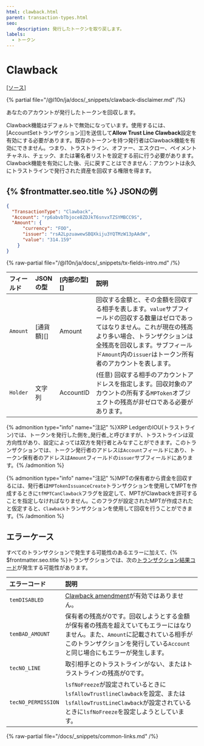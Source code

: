 ```yaml
---
html: clawback.html
parent: transaction-types.html
seo:
    description: 発行したトークンを取り戻します。
labels:
  - トークン
---
```

# Clawback

[[ソース]](https://github.com/XRPLF/rippled/blob/master/src/ripple/app/tx/impl/Clawback.cpp "ソース")

{% partial file="/@l10n/ja/docs/_snippets/clawback-disclaimer.md" /%}

あなたのアカウントが発行したトークンを回収します。

Clawback機能はデフォルトで無効になっています。使用するには、[AccountSetトランザクション][]を送信して**Allow Trust Line Clawback**設定を有効にする必要があります。既存のトークンを持つ発行者はClawback機能を有効にできません。つまり、トラストライン、オファー、エスクロー、ペイメントチャネル、チェック、または署名者リストを設定する前に行う必要があります。Clawback機能を有効にした後、元に戻すことはできません：アカウントは永久にトラストラインで発行された資産を回収する権限を得ます。

## {% $frontmatter.seo.title %} JSONの例

```json
{
  "TransactionType": "Clawback",
  "Account": "rp6abvbTbjoce8ZDJkT6snvxTZSYMBCC9S",
  "Amount": {
      "currency": "FOO",
      "issuer": "rsA2LpzuawewSBQXkiju3YQTMzW13pAAdW",
      "value": "314.159"
    }
}
```

{% raw-partial file="/@l10n/ja/docs/_snippets/tx-fields-intro.md" /%}

| フィールド         | JSONの型   | [内部の型][] | 説明       |
|:-------------------|:-----------|:-------------|:----------|
| `Amount`           | [通貨額][] | Amount       | 回収する金額と、その金額を回収する相手を表します。`value`サブフィールドの回収する数量はゼロであってはなりません。これが現在の残高より多い場合、トランザクションは全残高を回収します。サブフィールド`Amount`内の`issuer`はトークン所有者のアカウントを表します。|
| `Holder`           | 文字列     | AccountID    | (任意) 回収する相手のアカウントアドレスを指定します。回収対象のアカウントの所有する`MPToken`オブジェクトの残高が非ゼロである必要があります。 |

{% admonition type="info" name="注記" %}XRP LedgerのIOU(トラストライン)では、トークンを発行した側を_発行者_と呼びますが、トラストラインは双方向性があり、設定によっては双方を発行者とみなすことができます。このトランザクションでは、トークン発行者のアドレスは`Account`フィールドにあり、トークン保有者のアドレスは`Amount`フィールドの`issuer`サブフィールドにあります。{% /admonition %}

{% admonition type="info" name="注記" %}MPTの保有者から資金を回収するには、発行者は`MPTokenIssuanceCreate`トランザクションを使用してMPTを作成するときに`tfMPTCanClawback`フラグを設定して、MPTがClawbackを許可することを指定しなければなりません。このフラグが設定されたMPTが作成されたと仮定すると、`Clawback`トランザクションを使用して回収を行うことができます。{% /admonition %}


## エラーケース

すべてのトランザクションで発生する可能性のあるエラーに加えて、{% $frontmatter.seo.title %}トランザクションでは、次の[トランザクション結果コード](../transaction-results/index.md)が発生する可能性があります。

| エラーコード | 説明 |
|:-----------|:------------|
| `temDISABLED` | [Clawback amendment](/resources/known-amendments.md#clawback)が有効ではありません。 |
| `temBAD_AMOUNT` | 保有者の残高が0です。回収しようとする金額が保有者の残高を超えていてもエラーにはなりません。また、`Amount`に記載されている相手がこのトランザクションを発行している`Account`と同じ場合にもエラーが発生します。 |
| `tecNO_LINE` | 取引相手とのトラストラインがない、またはトラストラインの残高が0です。 |
| `tecNO_PERMISSION` | `lsfNoFreeze`が設定されているときに`lsfAllowTrustlineClawback`を設定、または`lsfAllowTrustLineClawback`が設定されているときに`lsfNoFreeze`を設定しようとしています。 |

{% raw-partial file="/docs/_snippets/common-links.md" /%}
